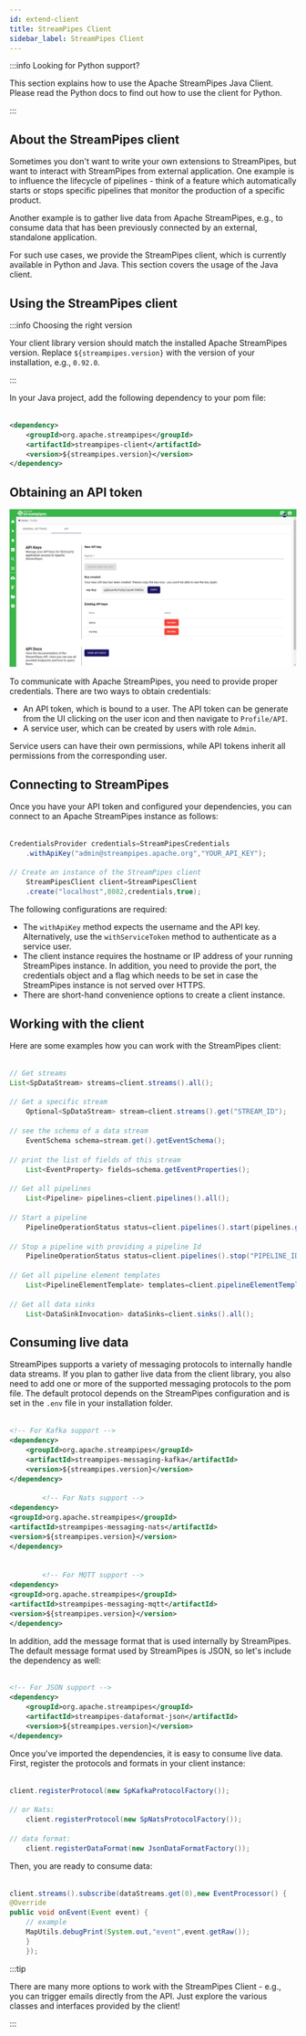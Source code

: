 ```yaml
---
id: extend-client
title: StreamPipes Client
sidebar_label: StreamPipes Client
---
```



:::info Looking for Python support?

This section explains how to use the Apache StreamPipes Java Client. Please read the Python docs to find out how to use
the client for Python.

:::

## About the StreamPipes client

Sometimes you don't want to write your own extensions to StreamPipes, but want to interact with StreamPipes from
external application.
One example is to influence the lifecycle of pipelines - think of a feature which automatically starts or stops specific
pipelines that monitor the production of a specific product.

Another example is to gather live data from Apache StreamPipes, e.g., to consume data that has been previously connected
by an external, standalone application.

For such use cases, we provide the StreamPipes client, which is currently available in Python and Java. This section
covers the usage of the Java client.

## Using the StreamPipes client

:::info Choosing the right version

Your client library version should match the installed Apache StreamPipes version. Replace `${streampipes.version}` with
the version of your installation, e.g., `0.92.0`.

:::

In your Java project, add the following dependency to your pom file:

```xml

<dependency>
    <groupId>org.apache.streampipes</groupId>
    <artifactId>streampipes-client</artifactId>
    <version>${streampipes.version}</version>
</dependency>

```

## Obtaining an API token

<img className="docs-image" src="/img/screenshots/streampipes-profile-token.png" alt="Overview StreamPipes Architecture"/>

To communicate with Apache StreamPipes, you need to provide proper credentials. There are two ways to obtain
credentials:

* An API token, which is bound to a user. The API token can be generate from the UI clicking on the user icon and then
  navigate to `Profile/API`.
* A service user, which can be created by users with role `Admin`.

Service users can have their own permissions, while API tokens inherit all permissions from the corresponding user.

## Connecting to StreamPipes

Once you have your API token and configured your dependencies, you can connect to an Apache StreamPipes instance as
follows:

```java

CredentialsProvider credentials=StreamPipesCredentials
    .withApiKey("admin@streampipes.apache.org","YOUR_API_KEY");

// Create an instance of the StreamPipes client
    StreamPipesClient client=StreamPipesClient
    .create("localhost",8082,credentials,true);

```

The following configurations are required:

* The `withApiKey` method expects the username and the API key. Alternatively, use the `withServiceToken` method to
  authenticate as a service user.
* The client instance requires the hostname or IP address of your running StreamPipes instance. In addition, you need to
  provide the port, the credentials object and a flag which needs to be set in case the StreamPipes instance is not
  served over HTTPS.
* There are short-hand convenience options to create a client instance.

## Working with the client

Here are some examples how you can work with the StreamPipes client:

```java

// Get streams
List<SpDataStream> streams=client.streams().all();

// Get a specific stream
    Optional<SpDataStream> stream=client.streams().get("STREAM_ID");

// see the schema of a data stream
    EventSchema schema=stream.get().getEventSchema();

// print the list of fields of this stream
    List<EventProperty> fields=schema.getEventProperties();

// Get all pipelines
    List<Pipeline> pipelines=client.pipelines().all();

// Start a pipeline
    PipelineOperationStatus status=client.pipelines().start(pipelines.get(0));

// Stop a pipeline with providing a pipeline Id
    PipelineOperationStatus status=client.pipelines().stop("PIPELINE_ID");

// Get all pipeline element templates
    List<PipelineElementTemplate> templates=client.pipelineElementTemplates().all();

// Get all data sinks
    List<DataSinkInvocation> dataSinks=client.sinks().all();


```

## Consuming live data

StreamPipes supports a variety of messaging protocols to internally handle data streams. If you plan to gather live data
from the client library, you also need to add one or more of the supported messaging
protocols to the pom file. The default protocol depends on the StreamPipes configuration and is set in the `.env` file
in your installation folder.

```xml

<!-- For Kafka support -->
<dependency>
    <groupId>org.apache.streampipes</groupId>
    <artifactId>streampipes-messaging-kafka</artifactId>
    <version>${streampipes.version}</version>
</dependency>

        <!-- For Nats support -->
<dependency>
<groupId>org.apache.streampipes</groupId>
<artifactId>streampipes-messaging-nats</artifactId>
<version>${streampipes.version}</version>
</dependency>


        <!-- For MQTT support -->
<dependency>
<groupId>org.apache.streampipes</groupId>
<artifactId>streampipes-messaging-mqtt</artifactId>
<version>${streampipes.version}</version>
</dependency>

```

In addition, add the message format that is used internally by StreamPipes. The default message format used by
StreamPipes is JSON, so let's include the dependency as well:

```xml

<!-- For JSON support -->
<dependency>
    <groupId>org.apache.streampipes</groupId>
    <artifactId>streampipes-dataformat-json</artifactId>
    <version>${streampipes.version}</version>
</dependency>

```

Once you've imported the dependencies, it is easy to consume live data. First, register the protocols and formats in
your client instance:

```java

client.registerProtocol(new SpKafkaProtocolFactory());

// or Nats:
    client.registerProtocol(new SpNatsProtocolFactory());

// data format:
    client.registerDataFormat(new JsonDataFormatFactory());

```

Then, you are ready to consume data:

```java

client.streams().subscribe(dataStreams.get(0),new EventProcessor() {
@Override
public void onEvent(Event event) {
    // example
    MapUtils.debugPrint(System.out,"event",event.getRaw());
    }
    });

```

:::tip

There are many more options to work with the StreamPipes Client - e.g., you can trigger emails directly from the API.
Just explore the various classes and interfaces provided by the client!

:::
